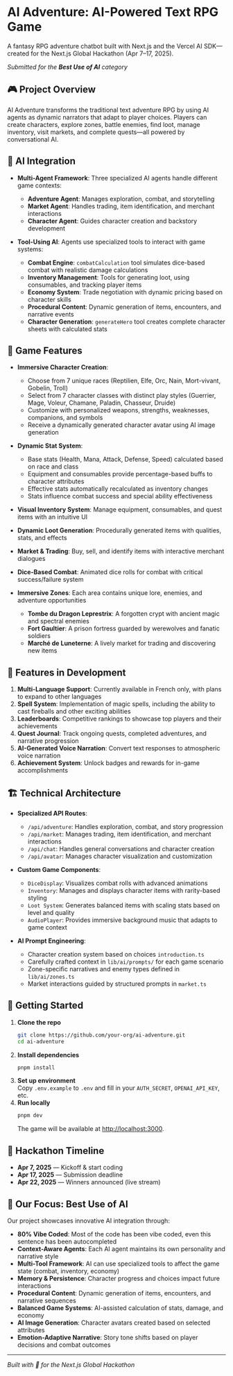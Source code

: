 # AI Adventure: AI-Powered Text RPG Game

A fantasy RPG adventure chatbot built with Next.js and the Vercel AI SDK—created for the Next.js Global Hackathon (Apr 7–17, 2025).

_Submitted for the **Best Use of AI** category_

## 🎮 Project Overview

AI Adventure transforms the traditional text adventure RPG by using AI agents as dynamic narrators that adapt to player choices. Players can create characters, explore zones, battle enemies, find loot, manage inventory, visit markets, and complete quests—all powered by conversational AI.

## 🧠 AI Integration

- **Multi-Agent Framework**: Three specialized AI agents handle different game contexts:

  - **Adventure Agent**: Manages exploration, combat, and storytelling
  - **Market Agent**: Handles trading, item identification, and merchant interactions
  - **Character Agent**: Guides character creation and backstory development

- **Tool-Using AI**: Agents use specialized tools to interact with game systems:
  - **Combat Engine**: `combatCalculation` tool simulates dice-based combat with realistic damage calculations
  - **Inventory Management**: Tools for generating loot, using consumables, and tracking player items
  - **Economy System**: Trade negotiation with dynamic pricing based on character skills
  - **Procedural Content**: Dynamic generation of items, encounters, and narrative events
  - **Character Generation**: `generateHero` tool creates complete character sheets with calculated stats

## 🔮 Game Features

- **Immersive Character Creation**:

  - Choose from 7 unique races (Reptilien, Elfe, Orc, Nain, Mort-vivant, Gobelin, Troll)
  - Select from 7 character classes with distinct play styles (Guerrier, Mage, Voleur, Chamane, Paladin, Chasseur, Druide)
  - Customize with personalized weapons, strengths, weaknesses, companions, and symbols
  - Receive a dynamically generated character avatar using AI image generation

- **Dynamic Stat System**:

  - Base stats (Health, Mana, Attack, Defense, Speed) calculated based on race and class
  - Equipment and consumables provide percentage-based buffs to character attributes
  - Effective stats automatically recalculated as inventory changes
  - Stats influence combat success and special ability effectiveness

- **Visual Inventory System**: Manage equipment, consumables, and quest items with an intuitive UI
- **Dynamic Loot Generation**: Procedurally generated items with qualities, stats, and effects
- **Market & Trading**: Buy, sell, and identify items with interactive merchant dialogues
- **Dice-Based Combat**: Animated dice rolls for combat with critical success/failure system
- **Immersive Zones**: Each area contains unique lore, enemies, and adventure opportunities
  - **Tombe du Dragon Leprestrix**: A forgotten crypt with ancient magic and spectral enemies
  - **Fort Gaultier**: A prison fortress guarded by werewolves and fanatic soldiers
  - **Marché de Luneterne**: A lively market for trading and discovering new items

## 🚧 Features in Development

1. **Multi-Language Support**: Currently available in French only, with plans to expand to other languages
2. **Spell System**: Implementation of magic spells, including the ability to cast fireballs and other exciting abilities
3. **Leaderboards**: Competitive rankings to showcase top players and their achievements
4. **Quest Journal**: Track ongoing quests, completed adventures, and narrative progression
5. **AI-Generated Voice Narration**: Convert text responses to atmospheric voice narration
6. **Achievement System**: Unlock badges and rewards for in-game accomplishments

## 🏗️ Technical Architecture

- **Specialized API Routes**:

  - `/api/adventure`: Handles exploration, combat, and story progression
  - `/api/market`: Manages trading, item identification, and merchant interactions
  - `/api/chat`: Handles general conversations and character creation
  - `/api/avatar`: Manages character visualization and customization

- **Custom Game Components**:

  - `DiceDisplay`: Visualizes combat rolls with advanced animations
  - `Inventory`: Manages and displays character items with rarity-based styling
  - `Loot System`: Generates balanced items with scaling stats based on level and quality
  - `AudioPlayer`: Provides immersive background music that adapts to game context

- **AI Prompt Engineering**:
  - Character creation system based on choices `introduction.ts`
  - Carefully crafted context in `lib/ai/prompts/` for each game scenario
  - Zone-specific narratives and enemy types defined in `lib/ai/zones.ts`
  - Market interactions guided by structured prompts in `market.ts`

## 🚀 Getting Started

1. **Clone the repo**
   ```bash
   git clone https://github.com/your-org/ai-adventure.git
   cd ai-adventure
   ```
2. **Install dependencies**
   ```bash
   pnpm install
   ```
3. **Set up environment**  
   Copy `.env.example` to `.env` and fill in your `AUTH_SECRET`, `OPENAI_API_KEY`, etc.
4. **Run locally**
   ```bash
   pnpm dev
   ```
   The game will be available at [http://localhost:3000](http://localhost:3000).

## 📅 Hackathon Timeline

- **Apr 7, 2025** — Kickoff & start coding
- **Apr 17, 2025** — Submission deadline
- **Apr 22, 2025** — Winners announced (live stream)

## 🎯 Our Focus: Best Use of AI

Our project showcases innovative AI integration through:

- **80% Vibe Coded**: Most of the code has been vibe coded, even this sentence has been autocompleted
- **Context-Aware Agents**: Each AI agent maintains its own personality and narrative style
- **Multi-Tool Framework**: AI can use specialized tools to affect the game state (combat, inventory, economy)
- **Memory & Persistence**: Character progress and choices impact future interactions
- **Procedural Content**: Dynamic generation of items, encounters, and narrative sequences
- **Balanced Game Systems**: AI-assisted calculation of stats, damage, and economy
- **AI Image Generation**: Character avatars created based on selected attributes
- **Emotion-Adaptive Narrative**: Story tone shifts based on player decisions and combat outcomes

---

_*Built with 💙 for the Next.js Global Hackathon*_
